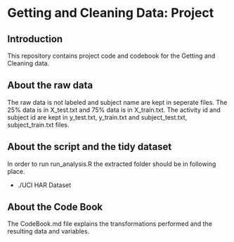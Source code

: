 Getting and Cleaning Data: Project
=========================================

Introduction
------------
This repository contains project code and codebook for the Getting and Cleaning data.

About the raw data
------------------

The raw data is not labeled and subject name are kept in seperate files. 
The 25% data is in X_test.txt and 75% data is in X_train.txt.
The activity id and subject id are kept in y_test.txt, y_train.txt and subject_test.txt, subject_train.txt files.


About the script and the tidy dataset
-------------------------------------
In order to run run_analysis.R the extracted folder should be in following place.

* ./UCI HAR Dataset 

About the Code Book
-------------------
The CodeBook.md file explains the transformations performed and the resulting data and variables.